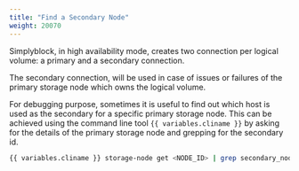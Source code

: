 ```yaml
---
title: "Find a Secondary Node"
weight: 20070
---
```


Simplyblock, in high availability mode, creates two connection per logical volume: a primary and a secondary connection.

The secondary connection, will be used in case of issues or failures of the primary storage node which owns the logical
volume.

For debugging purpose, sometimes it is useful to find out which host is used as the secondary for a specific primary
storage node. This can be achieved using the command line tool `{{ variables.cliname }}` by asking for the details of the primary storage
node and grepping for the secondary id.

```bash title="Find secondary for a primary"
{{ variables.cliname }} storage-node get <NODE_ID> | grep secondary_node_id
```
